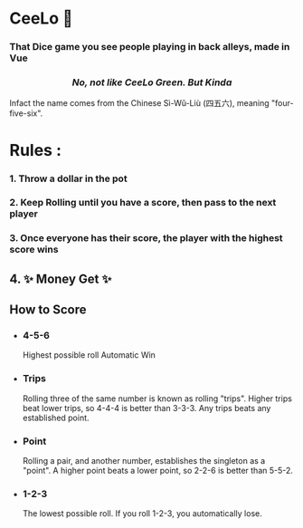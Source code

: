 # CeeLo 🎲
### That Dice game you see people playing in back alleys, made in Vue
### <i><center>No, not like CeeLo Green. But Kinda</center></i>
Infact the name comes from the Chinese Sì-Wŭ-Liù (四五六), meaning "four-five-six". 

# Rules :
### 1. Throw a dollar in the pot
### 2. Keep Rolling until you have a score, then pass to the next player
### 3. Once everyone has their score, the player with the highest score wins
## 4. ✨ Money Get ✨

## How to Score
- ### 4-5-6 
    Highest possible roll Automatic Win
- ### Trips 
    Rolling three of the same number is known as rolling "trips". Higher trips beat lower trips, so 4-4-4 is better than 3-3-3. Any trips beats any established point.
- ### Point 
    Rolling a pair, and another number, establishes the singleton as a "point". A higher point beats a lower point, so 2-2-6 is better than 5-5-2.
- ### 1-2-3
    The lowest possible roll. If you roll 1-2-3, you automatically lose. 
